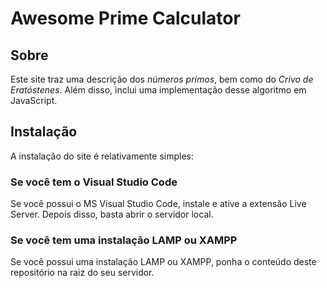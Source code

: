 # Awesome Prime Calculator

## Sobre

Este site traz uma descrição dos _números primos_, bem como do _Crivo de Eratóstenes_. Além disso, inclui uma implementação desse algoritmo em JavaScript.

## Instalação

A instalação do site é relativamente simples:

### Se você tem o Visual Studio Code

Se você possui o MS Visual Studio Code, instale e ative a extensão Live Server. Depois disso, basta abrir o servidor local.

### Se você tem uma instalação LAMP ou XAMPP

Se você possui uma instalação LAMP ou XAMPP, ponha o conteúdo deste repositório na raiz do seu servidor.